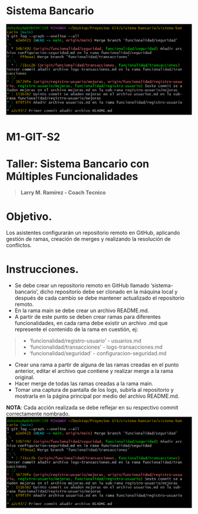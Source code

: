 # Sistema Bancario
![Git Logs](git-logs.png)
# M1-GIT-S2
# **Taller: Sistema Bancario con Múltiples Funcionalidades**
> **Larry M. Ramírez - Coach Tecnico**

# Objetivo.

Los asistentes configurarán un repositorio remoto en GitHub, aplicando gestión de ramas, creación de merges y realizando la resolución de conflictos.

# Instrucciones.

-   Se debe crear un repositorio remoto en GitHub llamado ‘sistema-bancario’, dicho repositorio debe ser clonado en la máquina local y después de cada cambio se debe mantener actualizado el repositorio remoto.     
-   En la rama main se debe crear un archivo README.md.
-   A partir de este punto se deben crear ramas para diferentes funcionalidades, en cada rama debe existir un archivo .md que represente el contenido de la rama en cuestión, ej: 
> - ‘funcionalidad/registro-usuario’ - usuarios.md 
> - ‘funcionalidad/transacciones’ - logs-transacciones.md
> - ‘funcionalidad/seguridad’ - configuracion-seguridad.md

-   Crear una rama a partir de alguna de las ramas creadas en el punto anterior, editar el archivo que contiene y realizar merge a la rama original. 
- Hacer merge de todas las ramas creadas a la rama main.
- Tomar una captura de pantalla de los logs, subirla al repositorio y mostrarla en la página principal por medio del archivo README.md.

**NOTA**: Cada acción realizada se debe reflejar en su respectivo commit correctamente nombrado.
![Git Logs](git-logs.png)
